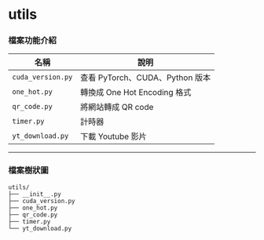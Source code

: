 # utils

### 檔案功能介紹

| 名稱              | 說明                            |
| ----------------- | ------------------------------- |
| `cuda_version.py` | 查看 PyTorch、CUDA、Python 版本 |
| `one_hot.py`      | 轉換成 One Hot Encoding 格式    |
| `qr_code.py`      | 將網站轉成 QR code              |
| `timer.py`        | 計時器                          |
| `yt_download.py`  | 下載 Youtube 影片               |

---

### 檔案樹狀圖

```
utils/
├── __init__.py
├── cuda_version.py
├── one_hot.py
├── qr_code.py
├── timer.py
└── yt_download.py
```
